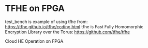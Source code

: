 # TFHE on FPGA

test_bench is example of using tfhe from: https://tfhe.github.io/tfhe/coding.html
tfhe is Fast Fully Homomorphic Encryption Library over the Torus: https://github.com/tfhe/tfhe

Cloud HE Operation on FPGA 

